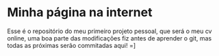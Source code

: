 # Minha página na internet
 
 Esse é o repositório do meu primeiro projeto pessoal, que será o meu cv online, uma boa parte das modificações fiz antes de aprender o git, mas todas as próximas serão commitadas aqui! =]
